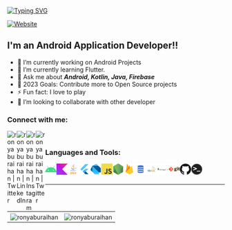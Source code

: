 <!-- ### Hi there, I'm Abu Raihan Rony 👋 -->

[![Typing SVG](https://readme-typing-svg.herokuapp.com?font=&size=23&pause=1000&width=440&lines=%F0%9F%91%8B%F0%9F%8F%BC+Hi+there%2C+I'm+Abu+Raihan+Rony)](https://github.com/ronyaburaihan)

[![Website](https://img.shields.io/website?label=ronyaburaihan.me&style=for-the-badge&url=https://ronyaburaihan.github.io/portfolio)](https://ronyaburaihan.github.io/portfolio)
<!-- [![Twitter Follow](https://img.shields.io/twitter/follow/ronyaburaihan?color=1DA1F2&logo=twitter&style=for-the-badge)](https://twitter.com/intent/follow?original_referer=https%3A%2F%2Fgithub.com%2FcodeSTACKr&screen_name=ronyaburaihan) -->

## I'm an Android Application Developer!!

- 🔭 I’m currently working on Android Projects
- 🌱 I’m currently learning Flutter.
- 💬 Ask me about ***Android, Kotlin, Java, Firebase***
- 🥅 2023 Goals: Contribute more to Open Source projects
- ⚡ Fun fact: I love to play
- 👯 I’m looking to collaborate with other developer

### Connect with me:

<!-- [<img align="left" alt="ronyaburaihan.me" width="22px" src="https://raw.githubusercontent.com/iconic/open-iconic/master/svg/globe.svg" />][website] -->
<!-- [<img align="left" alt="ronyaburaihan | YouTube" width="22px" src="https://cdn.jsdelivr.net/npm/simple-icons@v3/icons/facebook.svg" />][facebook] -->
[<img align="left" alt="ronyaburaihan | Twitter" width="22px" src="https://cdn.jsdelivr.net/npm/simple-icons@v3/icons/twitter.svg" />][twitter]
[<img align="left" alt="ronyaburaihan | LinkedIn" width="22px" src="https://cdn.jsdelivr.net/npm/simple-icons@v3/icons/linkedin.svg" />][linkedin]
[<img align="left" alt="ronyaburaihan | Instagram" width="22px" src="https://cdn.jsdelivr.net/npm/simple-icons@v3/icons/instagram.svg" />][instagram]
[<img align="left" alt="ronyaburaihan | Twitter" width="22px" src="https://cdn.jsdelivr.net/npm/simple-icons@v3/icons/facebook.svg" />][facebook]

<br />

### Languages and Tools:

<img align="left" alt="Android" width="26px" src="https://raw.githubusercontent.com/github/explore/80688e429a7d4ef2fca1e82350fe8e3517d3494d/topics/android/android.png" />
<img align="left" alt="Kotlin" width="26px" src="https://raw.githubusercontent.com/github/explore/80688e429a7d4ef2fca1e82350fe8e3517d3494d/topics/kotlin/kotlin.png" />
<img align="left" alt="Java" width="26px" src="https://raw.githubusercontent.com/github/explore/80688e429a7d4ef2fca1e82350fe8e3517d3494d/topics/java/java.png"" />
<img align="left" alt="Flutter" width="26px" src="https://raw.githubusercontent.com/github/explore/80688e429a7d4ef2fca1e82350fe8e3517d3494d/topics/flutter/flutter.png" />
<img align="left" alt="Dart" width="26px" src="https://raw.githubusercontent.com/github/explore/80688e429a7d4ef2fca1e82350fe8e3517d3494d/topics/dart/dart.png" />
<img align="left" alt="JavaScript" width="26px" src="https://raw.githubusercontent.com/github/explore/80688e429a7d4ef2fca1e82350fe8e3517d3494d/topics/javascript/javascript.png" />
<img align="left" alt="Node.js" width="26px" src="https://raw.githubusercontent.com/github/explore/80688e429a7d4ef2fca1e82350fe8e3517d3494d/topics/nodejs/nodejs.png" />

<img align="left" alt="Firebase" width="26px" src="https://raw.githubusercontent.com/github/explore/80688e429a7d4ef2fca1e82350fe8e3517d3494d/topics/firebase/firebase.png" />
<img align="left" alt="SQL" width="26px" src="https://raw.githubusercontent.com/github/explore/80688e429a7d4ef2fca1e82350fe8e3517d3494d/topics/sql/sql.png" />
<img align="left" alt="MySQL" width="26px" src="https://raw.githubusercontent.com/github/explore/80688e429a7d4ef2fca1e82350fe8e3517d3494d/topics/mysql/mysql.png" />
<img align="left" alt="MongoDB" width="26px" src="https://raw.githubusercontent.com/github/explore/80688e429a7d4ef2fca1e82350fe8e3517d3494d/topics/mongodb/mongodb.png" />
<img align="left" alt="Git" width="26px" src="https://raw.githubusercontent.com/github/explore/80688e429a7d4ef2fca1e82350fe8e3517d3494d/topics/git/git.png" />
<img align="left" alt="GitHub" width="26px" src="https://raw.githubusercontent.com/github/explore/78df643247d429f6cc873026c0622819ad797942/topics/github/github.png" />
<img align="left" alt="Terminal" width="26px" src="https://raw.githubusercontent.com/github/explore/80688e429a7d4ef2fca1e82350fe8e3517d3494d/topics/terminal/terminal.png" />

<br />
<br />

---

<!-- [website]: https://ronyaburaihan.me -->
[twitter]: https://twitter.com/ronyaburaihan
[facebook]: https://www.facebook.com/ronyaburaihan
[instagram]: https://www.instagram.com/ronyaburaihan
[linkedin]: https://www.linkedin.com/in/ronyaburaihan

<table cellspacing="0" cellpadding="0" style="border:none;" align="center">
  <tr>
    <td>
      <img align="center" src="https://github-readme-stats.vercel.app/api/top-langs/?username=ronyaburaihan&theme=dark&layout=compact" alt="ronyaburaihan" />
    </td>
    <td>
      <img align="center" src="https://github-readme-stats.vercel.app/api?username=ronyaburaihan&show_icons=true&theme=dark&line_height=27&count_private=true&hide=issues" alt="ronyaburaihan" />
    </td>
   </tr>
</table>

<!-- [![Top Langs](https://github-readme-stats.vercel.app/api/top-langs/?username=ronyaburaihan&theme=dark&layout=compact)](https://github.com/ronyaburaihan/github-readme-stats)

[![ronyaburaihan's GitHub stats](https://github-readme-stats.vercel.app/api?username=ronyaburaihan&show_icons=true&theme=dark&line_height=27&count_private=true&hide=issues)](https://github.com/ronyaburaihan/github-readme-stats) -->
